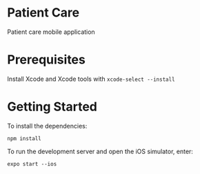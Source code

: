 # Patient Care
Patient care mobile application

# Prerequisites

Install Xcode and Xcode tools with `xcode-select --install`

# Getting Started

To install the dependencies:

`npm install`

To run the development server and open the iOS simulator, enter:

`expo start --ios`

